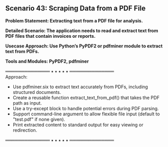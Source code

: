 ## Scenario 43: Scraping Data from a PDF File  
**Problem Statement: Extracting text from a PDF file for analysis.**  

**Detailed Scenario: The application needs to read and extract text from PDF files that contain invoices or reports.**  

**Usecase Approach: Use Python’s PyPDF2 or pdfminer module to extract text from PDFs.**  

**Tools and Modules: PyPDF2, pdfminer**  

══════════════ ⭑ ⭑ ⭑ ⭑ ⭑ ══════════════  
Approach:  
- Use pdfminer.six to extract text accurately from PDFs, including structured documents.  
- Create a reusable function extract_text_from_pdf() that takes the PDF path as input.  
- Use a try-except block to handle potential errors during PDF parsing.  
- Support command-line argument to allow flexible file input (default to "test.pdf" if none given).   
- Print extracted content to standard output for easy viewing or redirection.   

══════════════ ⭑ ⭑ ⭑ ⭑ ⭑ ══════════════  


